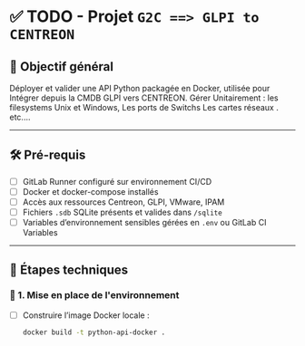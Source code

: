 # ✅ TODO - Projet `G2C ==> GLPI to CENTREON`

## 🎯 Objectif général

Déployer et valider une API Python packagée en Docker, utilisée pour Intégrer depuis la CMDB GLPI vers CENTREON.
Gérer Unitairement :
  les filesystems Unix et Windows, 
  Les ports de Switchs 
  Les cartes réseaux .
  etc.... 
  
---

## 🛠️ Pré-requis

- [ ] GitLab Runner configuré sur environnement CI/CD
- [ ] Docker et docker-compose installés
- [ ] Accès aux ressources Centreon, GLPI, VMware, IPAM
- [ ] Fichiers `.sdb` SQLite présents et valides dans `/sqlite`
- [ ] Variables d’environnement sensibles gérées en `.env` ou GitLab CI Variables

---

## 🔧 Étapes techniques

### 🔹 1. Mise en place de l'environnement
- [ ] Construire l’image Docker locale :  
  ```bash
  docker build -t python-api-docker .
